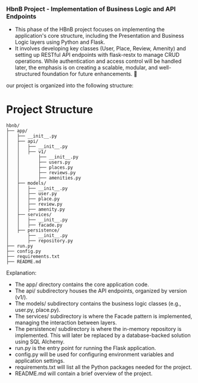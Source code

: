 ### HbnB Project - Implementation of Business Logic and API Endpoints

- This phase of the HBnB project focuses on implementing the application's core structure, including the Presentation and Business Logic layers using Python and Flask. 
- It involves developing key classes (User, Place, Review, Amenity) and setting up RESTful API endpoints with flask-restx to manage CRUD operations. While authentication and access control will be handled later, the emphasis is on creating a scalable, modular, and well-structured foundation for future enhancements. 🚀

our project is organized into the following structure:

# Project Structure

```plaintext
hbnb/
├── app/
│   ├── __init__.py
│   ├── api/
│   │   ├── __init__.py
│   │   ├── v1/
│   │       ├── __init__.py
│   │       ├── users.py
│   │       ├── places.py
│   │       ├── reviews.py
│   │       ├── amenities.py
│   ├── models/
│   │   ├── __init__.py
│   │   ├── user.py
│   │   ├── place.py
│   │   ├── review.py
│   │   ├── amenity.py
│   ├── services/
│   │   ├── __init__.py
│   │   ├── facade.py
│   ├── persistence/
│       ├── __init__.py
│       ├── repository.py
├── run.py
├── config.py
├── requirements.txt
├── README.md
```


Explanation:

- The app/ directory contains the core application code.
- The api/ subdirectory houses the API endpoints, organized by version (v1/).
- The models/ subdirectory contains the business logic classes (e.g., user.py, place.py).
- The services/ subdirectory is where the Facade pattern is implemented, managing the interaction between layers.
- The persistence/ subdirectory is where the in-memory repository is implemented. This will later be replaced by a database-backed solution using SQL Alchemy.
- run.py is the entry point for running the Flask application.
- config.py will be used for configuring environment variables and application settings.
- requirements.txt will list all the Python packages needed for the project.
- README.md will contain a brief overview of the project.







